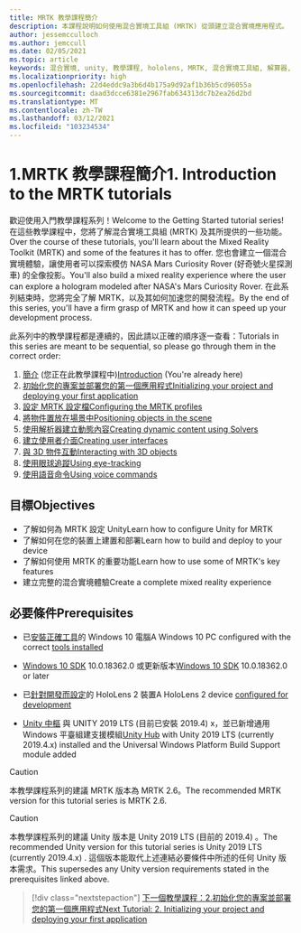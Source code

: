 ```yaml
---
title: MRTK 教學課程簡介
description: 本課程說明如何使用混合實境工具組 (MRTK) 從頭建立混合實境應用程式。
author: jessemcculloch
ms.author: jemccull
ms.date: 02/05/2021
ms.topic: article
keywords: 混合實境, unity, 教學課程, hololens, MRTK, 混合實境工具組, 解算器, 眼球追蹤, 語音命令
ms.localizationpriority: high
ms.openlocfilehash: 22d4eddc9a3b6d4b175a9d92af1b36b5cd96055a
ms.sourcegitcommit: daad3dcce6381e2967fab634313dc7b2ea26d2bd
ms.translationtype: MT
ms.contentlocale: zh-TW
ms.lasthandoff: 03/12/2021
ms.locfileid: "103234534"
---
```

# <a name="1-introduction-to-the-mrtk-tutorials"></a><span data-ttu-id="e770a-104">1.MRTK 教學課程簡介</span><span class="sxs-lookup"><span data-stu-id="e770a-104">1. Introduction to the MRTK tutorials</span></span>

<span data-ttu-id="e770a-105">歡迎使用入門教學課程系列！</span><span class="sxs-lookup"><span data-stu-id="e770a-105">Welcome to the Getting Started tutorial series!</span></span> <span data-ttu-id="e770a-106">在這些教學課程中，您將了解混合實境工具組 (MRTK) 及其所提供的一些功能。</span><span class="sxs-lookup"><span data-stu-id="e770a-106">Over the course of these tutorials, you'll learn about the Mixed Reality Toolkit (MRTK) and some of the features it has to offer.</span></span> <span data-ttu-id="e770a-107">您也會建立一個混合實境體驗，讓使用者可以探索模仿 NASA Mars Curiosity Rover (好奇號火星探測車) 的全像投影。</span><span class="sxs-lookup"><span data-stu-id="e770a-107">You'll also build a mixed reality experience where the user can explore a hologram modeled after NASA's Mars Curiosity Rover.</span></span> <span data-ttu-id="e770a-108">在此系列結束時，您將完全了解 MRTK，以及其如何加速您的開發流程。</span><span class="sxs-lookup"><span data-stu-id="e770a-108">By the end of this series, you'll have a firm grasp of MRTK and how it can speed up your development process.</span></span>

<span data-ttu-id="e770a-109">此系列中的教學課程都是連續的，因此請以正確的順序逐一查看：</span><span class="sxs-lookup"><span data-stu-id="e770a-109">Tutorials in this series are meant to be sequential, so please go through them in the correct order:</span></span>

1. <span data-ttu-id="e770a-110">[簡介](mr-learning-base-01.md) (您正在此教學課程中)</span><span class="sxs-lookup"><span data-stu-id="e770a-110">[Introduction](mr-learning-base-01.md) (You're already here)</span></span>
2. [<span data-ttu-id="e770a-111">初始化您的專案並部署您的第一個應用程式</span><span class="sxs-lookup"><span data-stu-id="e770a-111">Initializing your project and deploying your first application</span></span>](mr-learning-base-02.md)
3. [<span data-ttu-id="e770a-112">設定 MRTK 設定檔</span><span class="sxs-lookup"><span data-stu-id="e770a-112">Configuring the MRTK profiles</span></span>](mr-learning-base-03.md)
4. [<span data-ttu-id="e770a-113">將物件置放在場景中</span><span class="sxs-lookup"><span data-stu-id="e770a-113">Positioning objects in the scene</span></span>](mr-learning-base-04.md)
5. [<span data-ttu-id="e770a-114">使用解析器建立動態內容</span><span class="sxs-lookup"><span data-stu-id="e770a-114">Creating dynamic content using Solvers</span></span>](mr-learning-base-05.md)
6. [<span data-ttu-id="e770a-115">建立使用者介面</span><span class="sxs-lookup"><span data-stu-id="e770a-115">Creating user interfaces</span></span>](mr-learning-base-06.md)
7. [<span data-ttu-id="e770a-116">與 3D 物件互動</span><span class="sxs-lookup"><span data-stu-id="e770a-116">Interacting with 3D objects</span></span>](mr-learning-base-07.md)
8. [<span data-ttu-id="e770a-117">使用眼球追蹤</span><span class="sxs-lookup"><span data-stu-id="e770a-117">Using eye-tracking</span></span>](mr-learning-base-08.md)
9. [<span data-ttu-id="e770a-118">使用語音命令</span><span class="sxs-lookup"><span data-stu-id="e770a-118">Using voice commands</span></span>](mr-learning-base-09.md)

## <a name="objectives"></a><span data-ttu-id="e770a-119">目標</span><span class="sxs-lookup"><span data-stu-id="e770a-119">Objectives</span></span>

* <span data-ttu-id="e770a-120">了解如何為 MRTK 設定 Unity</span><span class="sxs-lookup"><span data-stu-id="e770a-120">Learn how to configure Unity for MRTK</span></span>
* <span data-ttu-id="e770a-121">了解如何在您的裝置上建置和部署</span><span class="sxs-lookup"><span data-stu-id="e770a-121">Learn how to build and deploy to your device</span></span>
* <span data-ttu-id="e770a-122">了解如何使用 MRTK 的重要功能</span><span class="sxs-lookup"><span data-stu-id="e770a-122">Learn how to use some of MRTK's key features</span></span>
* <span data-ttu-id="e770a-123">建立完整的混合實境體驗</span><span class="sxs-lookup"><span data-stu-id="e770a-123">Create a complete mixed reality experience</span></span>

## <a name="prerequisites"></a><span data-ttu-id="e770a-124">必要條件</span><span class="sxs-lookup"><span data-stu-id="e770a-124">Prerequisites</span></span>

* <span data-ttu-id="e770a-125">已[安裝正確工具](../../install-the-tools.md)的 Windows 10 電腦</span><span class="sxs-lookup"><span data-stu-id="e770a-125">A Windows 10 PC configured with the correct [tools installed](../../install-the-tools.md)</span></span>
* <span data-ttu-id="e770a-126">[Windows 10 SDK](https://developer.microsoft.com/windows/downloads/windows-10-sdk/) 10.0.18362.0 或更新版本</span><span class="sxs-lookup"><span data-stu-id="e770a-126">[Windows 10 SDK](https://developer.microsoft.com/windows/downloads/windows-10-sdk/) 10.0.18362.0 or later</span></span>
* <span data-ttu-id="e770a-127">已[針對開發而設定](../../platform-capabilities-and-apis/using-visual-studio.md#enabling-developer-mode)的 HoloLens 2 裝置</span><span class="sxs-lookup"><span data-stu-id="e770a-127">A HoloLens 2 device [configured for development](../../platform-capabilities-and-apis/using-visual-studio.md#enabling-developer-mode)</span></span>

* <span data-ttu-id="e770a-128"><a href="https://docs.unity3d.com/Manual/GettingStartedInstallingHub.html" target="_blank">Unity 中樞</a> 與 UNITY 2019 LTS (目前已安裝 2019.4) x，並已新增通用 Windows 平臺組建支援模組</span><span class="sxs-lookup"><span data-stu-id="e770a-128"><a href="https://docs.unity3d.com/Manual/GettingStartedInstallingHub.html" target="_blank">Unity Hub</a> with Unity 2019 LTS (currently 2019.4.x) installed and the Universal Windows Platform Build Support module added</span></span>

> [!CAUTION]
> <span data-ttu-id="e770a-129">本教學課程系列的建議 MRTK 版本為 MRTK 2.6。</span><span class="sxs-lookup"><span data-stu-id="e770a-129">The recommended MRTK version for this tutorial series is MRTK 2.6.</span></span>

> [!CAUTION]
> <span data-ttu-id="e770a-130">本教學課程系列的建議 Unity 版本是 Unity 2019 LTS (目前的 2019.4) 。</span><span class="sxs-lookup"><span data-stu-id="e770a-130">The recommended Unity version for this tutorial series is Unity 2019 LTS (currently 2019.4.x) .</span></span> <span data-ttu-id="e770a-131">這個版本能取代上述連結必要條件中所述的任何 Unity 版本需求。</span><span class="sxs-lookup"><span data-stu-id="e770a-131">This supersedes any Unity version requirements stated in the prerequisites linked above.</span></span>

> [!div class="nextstepaction"]
> [<span data-ttu-id="e770a-132">下一個教學課程：2.初始化您的專案並部署您的第一個應用程式</span><span class="sxs-lookup"><span data-stu-id="e770a-132">Next Tutorial: 2. Initializing your project and deploying your first application</span></span>](mr-learning-base-02.md)
